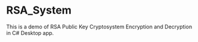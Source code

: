 # RSA_System
This is a demo of RSA Public Key Cryptosystem Encryption and Decryption in C# Desktop app.
